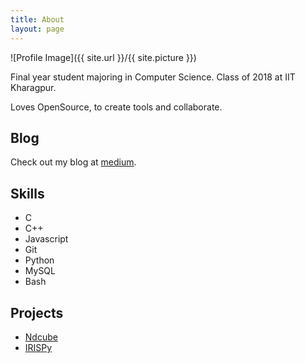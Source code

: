 ```yaml
---
title: About
layout: page
---
```

![Profile Image]({{ site.url }}/{{ site.picture }})

<p>Final year student majoring in Computer Science. Class of 2018 at IIT Kharagpur.</p>

<p>Loves OpenSource, to create tools and collaborate.</p>

<h2>Blog</h2>
<p>Check out my blog at <a href="https://medium.com/@ankit_b">medium</a>.

<h2>Skills</h2>

<ul class="skill-list">
	<li>C</li>
	<li>C++</li>
	<li>Javascript</li>
	<li>Git</li>
	<li>Python</li>
	<li>MySQL</li>
	<li>Bash</li>
</ul>

<h2>Projects</h2>

<ul>
	<li><a href="https://github.com/sunpy/ndcube">Ndcube</a></li>
	<li><a href="https://github.com/sunpy/irispy">IRISPy</a></li>
</ul>
